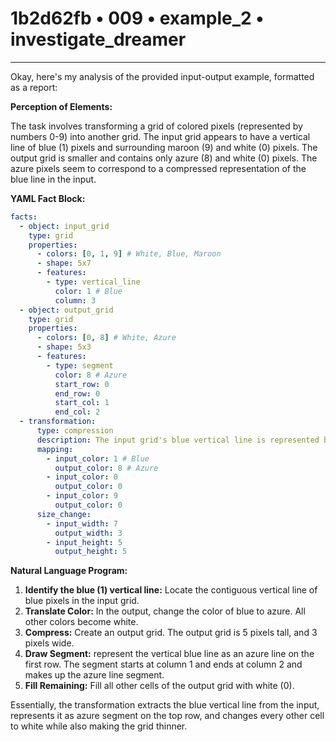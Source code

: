 # 1b2d62fb • 009 • example_2 • investigate_dreamer

---
Okay, here's my analysis of the provided input-output example, formatted as a report:

**Perception of Elements:**

The task involves transforming a grid of colored pixels (represented by numbers 0-9) into another grid. The input grid appears to have a vertical line of blue (1) pixels and surrounding maroon (9) and white (0) pixels. The output grid is smaller and contains only azure (8) and white (0) pixels. The azure pixels seem to correspond to a compressed representation of the blue line in the input.

**YAML Fact Block:**



```yaml
facts:
  - object: input_grid
    type: grid
    properties:
      - colors: [0, 1, 9] # White, Blue, Maroon
      - shape: 5x7
      - features:
        - type: vertical_line
          color: 1 # Blue
          column: 3
  - object: output_grid
    type: grid
    properties:
      - colors: [0, 8] # White, Azure
      - shape: 5x3
      - features:
        - type: segment
          color: 8 # Azure
          start_row: 0
          end_row: 0
          start_col: 1
          end_col: 2
  - transformation:
      type: compression
      description: The input grid's blue vertical line is represented by an azure segment in the output grid.
      mapping:
        - input_color: 1 # Blue
          output_color: 8 # Azure
        - input_color: 0
          output_color: 0
        - input_color: 9
          output_color: 0
      size_change:
        - input_width: 7
          output_width: 3
        - input_height: 5
          output_height: 5

```



**Natural Language Program:**

1.  **Identify the blue (1) vertical line:** Locate the contiguous vertical line of blue pixels in the input grid.
2. **Translate Color:** In the output, change the color of blue to azure. All other colors become white.
3.  **Compress:** Create an output grid. The output grid is 5 pixels tall, and 3 pixels wide.
4.  **Draw Segment:** represent the vertical blue line as an azure line on the first row. The segment starts at column 1 and ends at column 2 and makes up the azure line segment.
5.  **Fill Remaining:** Fill all other cells of the output grid with white (0).

Essentially, the transformation extracts the blue vertical line from the input, represents it as azure segment on the top row, and changes every other cell to white while also making the grid thinner.

